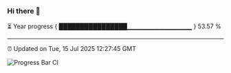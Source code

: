 ### Hi there 👋

⏳ Year progress { ████████████████▁▁▁▁▁▁▁▁▁▁▁▁▁▁ } 53.57 %

---

⏰ Updated on Tue, 15 Jul 2025 12:27:45 GMT

![Progress Bar CI](https://github.com/code-lakshay/GitHub-Actions-Demo/workflows/Progress%20Bar%20CI/badge.svg)
